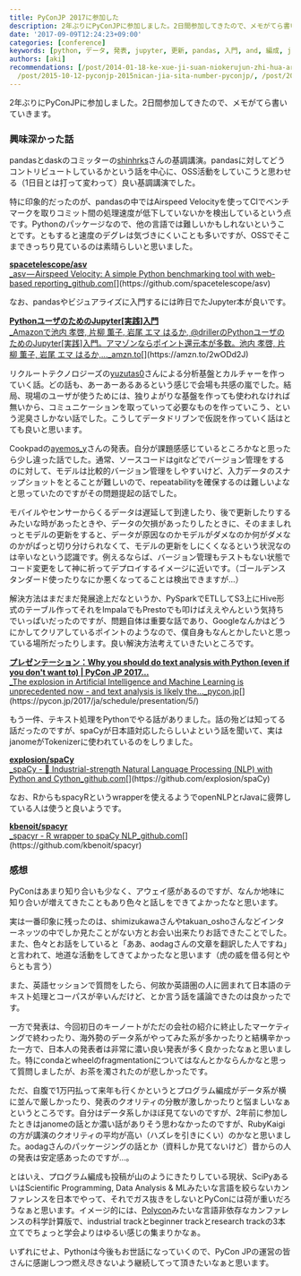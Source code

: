 ```yaml
---
title: PyConJP 2017に参加した
description: 2年ぶりにPyConJPに参加しました。2日間参加してきたので、メモがてら書いていきます。
date: '2017-09-09T12:24:23+09:00'
categories: [conference]
keywords: [python, データ, 発表, jupyter, 更新, pandas, 入門, and, 編成, janome]
authors: [aki]
recommendations: [/post/2014-01-18-ke-xue-ji-suan-niokerujun-zhi-hua-aruihanazepythongazhao-shi-nita-yan-yu-nosieawoduo-tuteiruka/,
  /post/2015-10-12-pyconjp-2015nican-jia-sita-number-pyconjp/, /post/2018-10-25_RISECamp------ee65c2ef0c9e/]
---
```


2年ぶりにPyConJPに参加しました。2日間参加してきたので、メモがてら書いていきます。

### 興味深かった話

pandasとdaskのコミッターの[shinhrks](https://twitter.com/sinhrks)さんの基調講演。pandasに対してどうコントリビュートしているかという話を中心に、OSS活動をしていこうと思わせる（1日目とは打って変わって）良い基調講演でした。

特に印象的だったのが、pandasの中ではAirspeed Velocityを使ってCIでベンチマークを取りコミット間の処理速度が低下していないかを検出しているという点です。Pythonのパッケージなので、他の言語では難しいかもしれないということです。ともすると速度のデグレは気づきにくいことも多いですが、OSSでそこまできっちり見ているのは素晴らしいと思いました。

[**spacetelescope/asv**  
_asv — Airspeed Velocity: A simple Python benchmarking tool with web-based reporting_github.com](https://github.com/spacetelescope/asv "https://github.com/spacetelescope/asv")[](https://github.com/spacetelescope/asv)

なお、pandasやビジュアライズに入門するには昨日でたJupyter本が良いです。

[**PythonユーザのためのJupyter\[実践\]入門**  
_Amazonで池内 孝啓, 片柳 薫子, 岩尾 エマ はるか, @drillerのPythonユーザのためのJupyter\[実践\]入門。アマゾンならポイント還元本が多数。池内 孝啓, 片柳 薫子, 岩尾 エマ はるか,…_amzn.to](https://amzn.to/2wODd2J "https://amzn.to/2wODd2J")[](https://amzn.to/2wODd2J)

リクルートテクノロジーズの[yuzutas0](https://twitter.com/yuzutas0)さんによる分析基盤とカルチャーを作っていく話。どの話も、あーあーあるあるという感じで会場も共感の嵐でした。結局、現場のユーザが使うためには、独りよがりな基盤を作っても使われなければ無いから、コミュニケーションを取っていって必要なものを作っていこう、という泥臭さしかない話でした。こうしてデータドリブンで仮説を作っていく話はとても良いと思います。

Cookpadの[ayemos\_y](https://twitter.com/ayemos_y)さんの発表。自分が課題感感じているところかなと思ったら少し違った話でした。通常、ソースコードはgitなどでバージョン管理をするのに対して、モデルは比較的バージョン管理をしやすいけど、入力データのスナップショットをとることが難しいので、repeatabilityを確保するのは難しいよなと思っていたのですがその問題提起の話でした。

モバイルやセンサーからくるデータは遅延して到達したり、後で更新したりするみたいな時があったときや、データの欠損があったりしたときに、そのまましれっとモデルの更新をすると、データが原因なのかモデルがダメなのか何がダメなのかがぱっと切り分けられなくて、モデルの更新をしにくくなるという状況なのは辛いなという認識です。例えるならば、バージョン管理もテストもない状態でコード変更をして神に祈ってデプロイするイメージに近いです。（ゴールデンスタンダード使ったりなにか悪くなってることは検出できますが…）

解決方法はまだまだ発展途上だなというか、PySparkでETLしてS3上にHive形式のテーブル作ってそれをImpalaでもPrestoでも叩けばええやんという気持ちでいっぱいだったのですが、問題自体は重要な話であり、Googleなんかはどうにかしてクリアしているポイントのようなので、僕自身もなんとかしたいと思っている場所だったりします。良い解決方法考えていきたいところです。

[**プレゼンテーション：Why you should do text analysis with Python (even if you don't want to) | PyCon JP 2017…**  
_The explosion in Artificial Intelligence and Machine Learning is unprecedented now - and text analysis is likely the…_pycon.jp](https://pycon.jp/2017/ja/schedule/presentation/5/ "https://pycon.jp/2017/ja/schedule/presentation/5/")[](https://pycon.jp/2017/ja/schedule/presentation/5/)

もう一件、テキスト処理をPythonでやる話がありました。話の殆どは知ってる話だったのですが、spaCyが日本語対応したらしいよという話を聞いて、実はjanomeがTokenizerに使われているのをしりました。

[**explosion/spaCy**  
_spaCy - 💫 Industrial-strength Natural Language Processing (NLP) with Python and Cython_github.com](https://github.com/explosion/spaCy "https://github.com/explosion/spaCy")[](https://github.com/explosion/spaCy)

なお、RからもspacyRというwrapperを使えるようでopenNLPとrJavaに疲弊している人は使うと良いようです。

[**kbenoit/spacyr**  
_spacyr - R wrapper to spaCy NLP_github.com](https://github.com/kbenoit/spacyr "https://github.com/kbenoit/spacyr")[](https://github.com/kbenoit/spacyr)

### 感想

PyConはあまり知り合いも少なく、アウェイ感があるのですが、なんか地味に知り合いが増えてきたこともあり色々と話しをできてよかったなと思います。

実は一番印象に残ったのは、shimizukawaさんやtakuan\_oshoさんなどインターネッツの中でしか見たことがない方とお会い出来たりお話できたことでした。また、色々とお話をしていると「ああ、aodagさんの文章を翻訳した人ですね」と言われて、地道な活動をしてきてよかったなと思います（虎の威を借る何とやらとも言う）

また、英語セッションで質問をしたら、何故か英語圏の人に囲まれて日本語のテキスト処理とコーパスが辛いんだけど、とか言う話を議論できたのは良かったです。

一方で発表は、今回初日のキーノートがただの会社の紹介に終止したマーケティングで終わったり、海外勢のデータ系がやってみた系が多かったりと結構辛かった一方で、日本人の発表者は非常に濃い良い発表が多く良かったなぁと思いました。特にcondaとwheelのfragmentationについてはなんとかならんかなと思って質問しましたが、お茶を濁されたのが悲しかったです。

ただ、自腹で1万円払って来年も行くかというとプログラム編成がデータ系が横に並んで厳しかったり、発表のクオリティの分散が激しかったりと悩ましいなぁというところです。自分はデータ系しかほぼ見てないのですが、2年前に参加したときはjanomeの話とか濃い話がありそう思わなかったのですが、RubyKaigiの方が講演のクオリティの平均が高い（ハズレを引きにくい）のかなと思いました。aodagさんのパッケージングの話とか（資料しか見てないけど）昔からの人の発表は安定感あったのですが…。

とはいえ、プログラム編成も投稿が山のようにきたりしている現状、SciPyあるいはScientific Programming, Data Analysis & MLみたいな言語を絞らないカンファレンスを日本でやって、それでガス抜きをしないとPyConには荷が重いだろうなぁと思います。イメージ的には、[Polycon](http://polycon.io/)みたいな言語非依存なカンファレンスの科学計算版で、industrial trackとbeginner trackとresearch trackの3本立てでちょっと学会よりはゆるい感じの集まりかなぁ。

いずれにせよ、Pythonは今後もお世話になっていくので、PyCon JPの運営の皆さんに感謝しつつ燃え尽きないよう継続してって頂きたいなぁと思います。